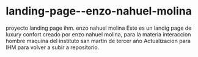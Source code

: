 # landing-page--enzo-nahuel-molina
proyecto landing page ihm. enzo nahuel molina
Este es un landig page de luxury confort creado por enzo nahuel molina, para la materia interaccion hombre maquina del instituto san martin de tercer año
Actualizacion para IHM para volver a subir a repositorio.

